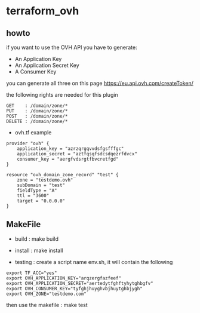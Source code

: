 # terraform_ovh

## howto
if you want to use the OVH API you have to generate:

* An Application Key
* An Application Secret Key
* A Consumer Key

you can generate all three on this page 
https://eu.api.ovh.com/createToken/

the following rights are needed for this plugin
```
GET    : /domain/zone/*
PUT    : /domain/zone/*
POST   : /domain/zone/*
DELETE : /domain/zone/*
```
* ovh.tf example

```
provider "ovh" {
    application_key = "azrzqrgqvvdsfgsfffgc"
    application_secret = "aztfqsqfsdcsdqezrfdvcx"
    consumer_key = "aergfvdsrgtfbvcretfgd"
}

resource "ovh_domain_zone_record" "test" {
    zone = "testdemo.ovh"
    subDomain = "test"
    fieldType = "A"
    ttl = "3600"
    target = "0.0.0.0"
}
```


## MakeFile
* build : make build

* install : make install

* testing : create a script name env.sh, it will contain the following

```
export TF_ACC="yes"
export OVH_APPLICATION_KEY="arqzergfazfeef"
export OVH_APPLICATION_SECRET="aertedytfghftyhytghbgfv"
export OVH_CONSUMER_KEY="tyfghjhuyghvbjhuytghbjygh"
export OVH_ZONE="testdemo.com"
```

then use the makefile : make test
